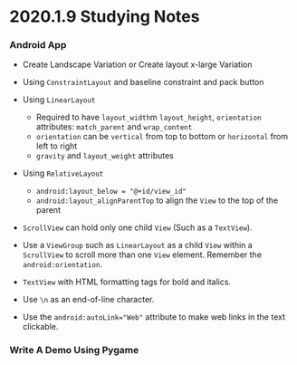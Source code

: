 # 2020.1.9 Studying Notes

### Android App

- Create Landscape Variation or Create layout x-large Variation

- Using `ConstraintLayout` and baseline constraint and pack button

- Using `LinearLayout`
  - Required to have `layout_width`m `layout_height`, `orientation` attributes: `match_parent` and `wrap_content`
  - `orientation` can be `vertical` from top to bottom or `horizontal` from left to right
  - `gravity` and `layout_weight` attributes
- Using `RelativeLayout`
  - `android:layout_below = "@+id/view_id"`
  - `android:layout_alignParentTop` to align the `View` to the top of the parent



- `ScrollView` can hold only one child `View` (Such as a `TextView`).
- Use a `ViewGroup` such as `LinearLayout` as a child `View` within a `ScrollView` to scroll more than one `View` element. Remember the `android:orientation`.
- `TextView` with HTML formatting tags for bold and italics.
- Use `\n` as an end-of-line character.
- Use the `android:autoLink="Web"` attribute to make web links in the text clickable.

### Write A Demo Using Pygame